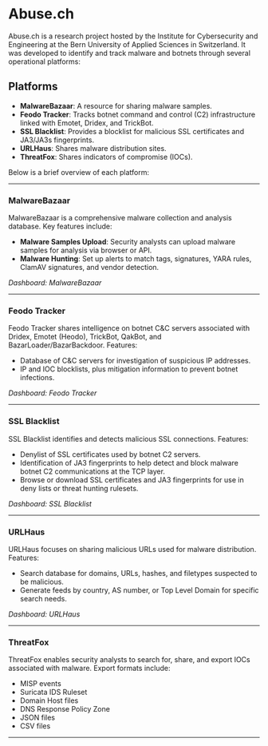 # Abuse.ch

Abuse.ch is a research project hosted by the Institute for Cybersecurity and Engineering at the Bern University of Applied Sciences in Switzerland. It was developed to identify and track malware and botnets through several operational platforms:

## Platforms

- **MalwareBazaar**: A resource for sharing malware samples.
- **Feodo Tracker**: Tracks botnet command and control (C2) infrastructure linked with Emotet, Dridex, and TrickBot.
- **SSL Blacklist**: Provides a blocklist for malicious SSL certificates and JA3/JA3s fingerprints.
- **URLHaus**: Shares malware distribution sites.
- **ThreatFox**: Shares indicators of compromise (IOCs).

Below is a brief overview of each platform:

---

### MalwareBazaar

MalwareBazaar is a comprehensive malware collection and analysis database. Key features include:

- **Malware Samples Upload**: Security analysts can upload malware samples for analysis via browser or API.
- **Malware Hunting**: Set up alerts to match tags, signatures, YARA rules, ClamAV signatures, and vendor detection.

*Dashboard: MalwareBazaar*

---

### Feodo Tracker

Feodo Tracker shares intelligence on botnet C&C servers associated with Dridex, Emotet (Heodo), TrickBot, QakBot, and BazarLoader/BazarBackdoor. Features:

- Database of C&C servers for investigation of suspicious IP addresses.
- IP and IOC blocklists, plus mitigation information to prevent botnet infections.

*Dashboard: Feodo Tracker*

---

### SSL Blacklist

SSL Blacklist identifies and detects malicious SSL connections. Features:

- Denylist of SSL certificates used by botnet C2 servers.
- Identification of JA3 fingerprints to help detect and block malware botnet C2 communications at the TCP layer.
- Browse or download SSL certificates and JA3 fingerprints for use in deny lists or threat hunting rulesets.

*Dashboard: SSL Blacklist*

---

### URLHaus

URLHaus focuses on sharing malicious URLs used for malware distribution. Features:

- Search database for domains, URLs, hashes, and filetypes suspected to be malicious.
- Generate feeds by country, AS number, or Top Level Domain for specific search needs.

*Dashboard: URLHaus*

---

### ThreatFox

ThreatFox enables security analysts to search for, share, and export IOCs associated with malware. Export formats include:

- MISP events
- Suricata IDS Ruleset
- Domain Host files
- DNS Response Policy Zone
- JSON files
- CSV files

---
